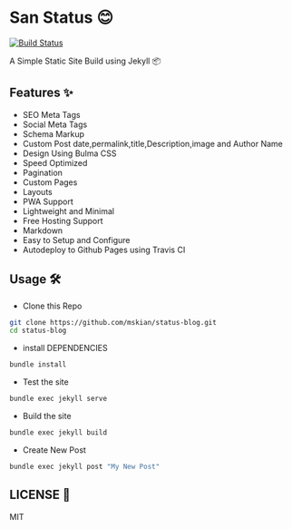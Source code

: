 # San Status 😊

[![Build Status](https://travis-ci.org/mskian/status-blog.svg?branch=master)](https://travis-ci.org/mskian/status-blog)

A Simple Static Site Build using Jekyll 📦

## Features ✨

- SEO Meta Tags
- Social Meta Tags
- Schema Markup
- Custom Post date,permalink,title,Description,image and Author Name
- Design Using Bulma CSS
- Speed Optimized
- Pagination
- Custom Pages
- Layouts
- PWA Support
- Lightweight and Minimal
- Free Hosting Support
- Markdown
- Easy to Setup and Configure
- Autodeploy to Github Pages using Travis CI

## Usage 🛠

- Clone this Repo

```bash
git clone https://github.com/mskian/status-blog.git
cd status-blog
```

- install DEPENDENCIES

```bash
bundle install
```

- Test the site

```bash
bundle exec jekyll serve
```

- Build the site

```bash
bundle exec jekyll build
```

- Create New Post

```bash
bundle exec jekyll post "My New Post"
```

## LICENSE 📜

MIT
